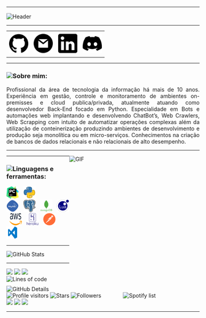 -----

<div>
<img align="center" alt="Header" src="https://github.com/joaopauloaramuni/joaopauloaramuni/blob/master/img/header.png?raw=true"/>
</div>

-----

<div>
<table>
<tr>
 <td align="center" colspan="11"></td>
</tr> 
<tr>
<td><a href="https://github.com/gitmonox" target="_blank"><img src="https://github.com/gitmonox/gitmonox/blob/main/img/github.png?raw=true" width="50px" height="50px"/></a>
</td>
<td><a href="mailto:brunotangerino03@gmail.com" target="_blank"><img src="https://github.com/gitmonox/gitmonox/blob/main/img/gmail.png?raw=true" width="50px" height="50px"/></a>
</td>
<td><a href="https://www.linkedin.com/in/bruno-tangerino/" target="_blank"><img src="https://github.com/gitmonox/gitmonox/blob/main/img/linkedin.png?raw=true" width="50px" height="50px"/></a>
</td>
<td> <a href="https://discordapp.com/users/688016126247960594" target="_blank"><img src="https://github.com/gitmonox/gitmonox/blob/main/img/discord.png?raw=true" width="50px" height="50px"/></a>
</td>
</tr>
<tr>
 <td align="center" colspan="11"></td>
</tr> 
</table>

</div>

-----

### <img height="20" src="https://raw.githubusercontent.com/innng/innng/master/assets/soulgem-sayaka.gif"/>Sobre mim:

<div align="justify">
Profissional da área de tecnologia da informação há mais de 10 anos.
Experiência em gestão, controle e monitoramento de ambientes on-premisses e cloud publica/privada, atualmente atuando como desenvolvedor Back-End focado em Python.
Especialidade em Bots e automações web implantando e desenvolvendo ChatBot’s, Web Crawlers, Web Scrapping com intuito de automatizar operações complexas além da utilização de conteinerização produzindo ambientes de desenvolvimento e produção seja monolítica ou em micro-serviços.
Conhecimentos na criação de bancos de dados relacionais e não relacionais de alto desempenho.
</div>

-----

<div>
<div>
<img align="right" alt="GIF" src="https://thumbs.gfycat.com/HatefulSeveralIbis-max-1mb.gif?raw=true" width="340px" height="340px"/>
</div>

</div>

-----

<div>

### <img height="20" src="https://raw.githubusercontent.com/innng/innng/master/assets/soulgem-sayaka.gif"/>Linguagens e ferramentas:
<code><a href="https://www.jetbrains.com/pt-br/pycharm/download/" target="_blank"><img width="32" height="32" src="https://github.com/gitmonox/gitmonox/blob/main/img/pc.png"/></a></code>
&nbsp;
<code><a href="https://www.python.org/" target="_blank"><img width="32" height="32" src="https://github.com/gitmonox/gitmonox/blob/main/img/python.png"/></a></code>
&nbsp;  
<code><a href="https://www.mysql.com/" target="_blank"><img width="32" height="32" src="https://github.com/gitmonox/gitmonox/blob/main/img/mysql.png"/></a></code>
&nbsp; 
<code><a href="https://www.postgresql.org/" target="_blank"><img width="32" height="32" src="https://github.com/gitmonox/gitmonox/blob/main/img/postgresql.png"/></a></code>
&nbsp; 
<code><a href="https://www.mongodb.com/pt-br" target="_blank"><img width="32" height="32" src="https://github.com/gitmonox/gitmonox/blob/main/img/mongodb.png"/></a></code>
&nbsp; 
<code><a href="https://www.lua.org/" target="_blank"><img width="32" height="32" src="https://github.com/gitmonox/gitmonox/blob/main/img/lua.png"/></a></code>
&nbsp; 
<code><a href="https://aws.amazon.com/pt/" target="_blank"><img width="32" height="32" src="https://github.com/gitmonox/gitmonox/blob/main/img/aws.svg"/></a></code>
&nbsp; 
<code><a href="https://www.heroku.com/" target="_blank"><img width="32" height="32" src="https://github.com/gitmonox/gitmonox/blob/main/img/heroku.png"/></a></code>
&nbsp; 
<code><a href="https://www.postman.com/" target="_blank"><img width="32" height="32" src="https://github.com/gitmonox/gitmonox/blob/main/img/postman.png"/></a></code>
&nbsp; 
<code><a href="https://code.visualstudio.com/" target="_blank"><img width="32" height="32" src="https://github.com/gitmonox/gitmonox/blob/main/img/vs.png"/></a></code>
</div>

-----

<div>
<img align="left" alt="GitHub Details" width="420px" src="http://github-profile-summary-cards.vercel.app/api/cards/profile-details?username=gitmonox&theme=github_dark"/>
<img alt="GitHub Stats" width="200px" src="http://github-profile-summary-cards.vercel.app/api/cards/stats?username=gitmonox&theme=github_dark"/>
</div>

-----

<div>
<div>
<img align="right" alt="Spotify list" width="200px" src="https://spotify-recently-played-readme.vercel.app/api?user=monoxstep&count=8"/>
</div>
<div>
<img src="https://img.shields.io/badge/Python-Lover-blue">
<img src="https://img.shields.io/badge/Lua-for%20FiveM-blue">
<img src="https://img.shields.io/badge/Open%20Source-Lover-blue">
  
<br />
<img alt="Lines of code" src="https://img.shields.io/badge/Somando--se%20os%20reposit%C3%B3rios%3A-%2B40%20mil%20linhas%20de%20c%C3%B3digo%20compartilhadas-blue"/>
<br />
<img alt="Profile visitors" src="https://komarev.com/ghpvc/?username=gitmonox"/>
<img alt="Stars" src="https://img.shields.io/github/stars/gitmonox?style=social"/>
<img alt="Followers" src="https://img.shields.io/github/followers/gitmonox?style=social"/>
<br />
<img src="https://img.shields.io/badge/Google%20Assistant-4285F4?style=flat&logo=google%20assistant&logoColor=white">
<img src="https://img.shields.io/badge/Brave-FB542B?style=flat&logo=Brave&logoColor=white">
<img src="https://img.shields.io/badge/-Stackoverflow-FE7A16?style=flat&logo=stack-overflow&logoColor=white">
</div>

-----
